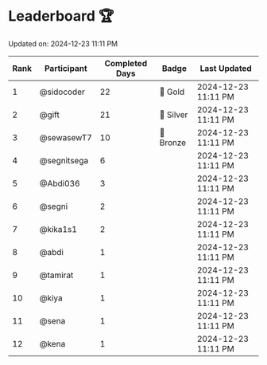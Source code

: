 # Leaderboard 🏆

Updated on: 2024-12-23 11:11 PM

| Rank | Participant       | Completed Days | Badge      | Last Updated         |
|------|-------------------|----------------|------------|----------------------|
| 1    | @sidocoder        | 22             | 🏅 Gold     | 2024-12-23 11:11 PM |
| 2    | @gift             | 21             | 🥈 Silver   | 2024-12-23 11:11 PM |
| 3    | @sewasewT7        | 10             | 🥉 Bronze   | 2024-12-23 11:11 PM |
| 4    | @segnitsega       | 6              |            | 2024-12-23 11:11 PM |
| 5    | @Abdi036          | 3              |            | 2024-12-23 11:11 PM |
| 6    | @segni            | 2              |            | 2024-12-23 11:11 PM |
| 7    | @kika1s1          | 2              |            | 2024-12-23 11:11 PM |
| 8    | @abdi             | 1              |            | 2024-12-23 11:11 PM |
| 9    | @tamirat          | 1              |            | 2024-12-23 11:11 PM |
| 10   | @kiya             | 1              |            | 2024-12-23 11:11 PM |
| 11   | @sena             | 1              |            | 2024-12-23 11:11 PM |
| 12   | @kena             | 1              |            | 2024-12-23 11:11 PM |
